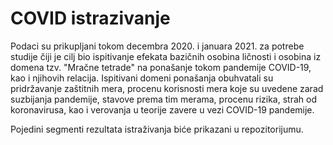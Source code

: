 # COVID istrazivanje

Podaci su prikupljani tokom decembra 2020. i januara 2021. za potrebe studije čiji je cilj bio ispitivanje efekata bazičnih osobina ličnosti i osobina iz domena tzv. "Mračne tetrade" na ponašanje tokom pandemije COVID-19, kao i njihovih relacija. Ispitivani domeni ponašanja obuhvatali su  pridržavanje zaštitnih mera, procenu korisnosti mera koje su uvedene zarad suzbijanja pandemije, stavove prema tim merama, procenu rizika, strah od koronavirusa, kao i verovanja u teorije zavere u vezi COVID-19 pandemije. 

Pojedini segmenti rezultata istraživanja biće prikazani u repozitorijumu.
